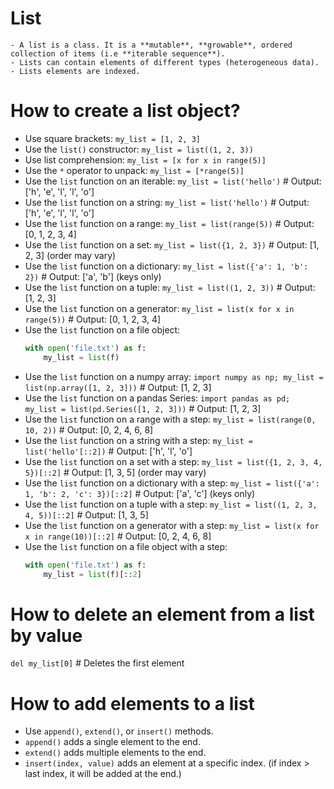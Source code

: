 # List
    - A list is a class. It is a **mutable**, **growable**, ordered collection of items (i.e **iterable sequence**).
    - Lists can contain elements of different types (heterogeneous data).
    - Lists elements are indexed.

# How to create a list object?
- Use square brackets: `my_list = [1, 2, 3]`
- Use the `list()` constructor: `my_list = list((1, 2, 3))`
- Use list comprehension: `my_list = [x for x in range(5)]`
- Use the `*` operator to unpack: `my_list = [*range(5)]`
- Use the `list` function on an iterable: `my_list = list('hello')`  # Output: ['h', 'e', 'l', 'l', 'o']
- Use the `list` function on a string: `my_list = list('hello')`  # Output: ['h', 'e', 'l', 'l', 'o']
- Use the `list` function on a range: `my_list = list(range(5))`  # Output: [0, 1, 2, 3, 4]
- Use the `list` function on a set: `my_list = list({1, 2, 3})`  # Output: [1, 2, 3] (order may vary)
- Use the `list` function on a dictionary: `my_list = list({'a': 1, 'b': 2})`  # Output: ['a', 'b'] (keys only)
- Use the `list` function on a tuple: `my_list = list((1, 2, 3))`  # Output: [1, 2, 3]
- Use the `list` function on a generator: `my_list = list(x for x in range(5))`  # Output: [0, 1, 2, 3, 4]
- Use the `list` function on a file object:
  ```python
  with open('file.txt') as f:
      my_list = list(f)
  ```             
- Use the `list` function on a numpy array: `import numpy as np; my_list = list(np.array([1, 2, 3]))`  # Output: [1, 2, 3]
- Use the `list` function on a pandas Series: `import pandas as pd; my_list = list(pd.Series([1, 2, 3]))`  # Output: [1, 2, 3]
- Use the `list` function on a range with a step: `my_list = list(range(0, 10, 2))`  # Output: [0, 2, 4, 6, 8]
- Use the `list` function on a string with a step: `my_list = list('hello'[::2])`  # Output: ['h', 'l', 'o']
- Use the `list` function on a set with a step: `my_list = list({1, 2, 3, 4, 5})[::2]`  # Output: [1, 3, 5] (order may vary)
- Use the `list` function on a dictionary with a step: `my_list = list({'a': 1, 'b': 2, 'c': 3})[::2]`  # Output: ['a', 'c'] (keys only)
- Use the `list` function on a tuple with a step: `my_list = list((1, 2, 3, 4, 5))[::2]`  # Output: [1, 3, 5]
- Use the `list` function on a generator with a step: `my_list = list(x for x in range(10))[::2]`  # Output: [0, 2, 4, 6, 8]
- Use the `list` function on a file object with a step:
  ```python
  with open('file.txt') as f:
      my_list = list(f)[::2]
  ```
# How to delete an element from a list by value
`del my_list[0]`  # Deletes the first element

# How to add elements to a list
 - Use `append()`, `extend()`, or `insert()` methods.
 - `append()` adds a single element to the end.
 - `extend()` adds multiple elements to the end.
 - `insert(index, value)` adds an element at a specific index. (if index > last index,  it will be added at the end.)